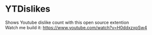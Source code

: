 # YTDislikes
Shows Youtube dislike count with this open source extention  
Watch me build it: 
https://www.youtube.com/watch?v=H0ddxzxpSw4
